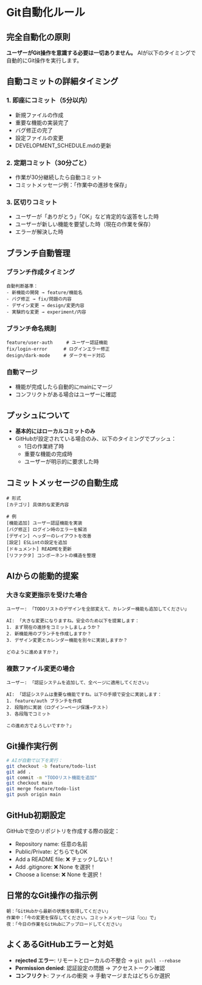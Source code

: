 # Git自動化ルール

## 完全自動化の原則
**ユーザーがGit操作を意識する必要は一切ありません。**
AIが以下のタイミングで自動的にGit操作を実行します。

## 自動コミットの詳細タイミング

### 1. 即座にコミット（5分以内）
- 新規ファイルの作成
- 重要な機能の実装完了
- バグ修正の完了
- 設定ファイルの変更
- DEVELOPMENT_SCHEDULE.mdの更新

### 2. 定期コミット（30分ごと）
- 作業が30分継続したら自動コミット
- コミットメッセージ例：「作業中の進捗を保存」

### 3. 区切りコミット
- ユーザーが「ありがとう」「OK」など肯定的な返答をした時
- ユーザーが新しい機能を要望した時（現在の作業を保存）
- エラーが解決した時

## ブランチ自動管理

### ブランチ作成タイミング
```
自動判断基準：
- 新機能の開発 → feature/機能名
- バグ修正 → fix/問題の内容
- デザイン変更 → design/変更内容
- 実験的な変更 → experiment/内容
```

### ブランチ命名規則
```
feature/user-auth     # ユーザー認証機能
fix/login-error      # ログインエラー修正
design/dark-mode     # ダークモード対応
```

### 自動マージ
- 機能が完成したら自動的にmainにマージ
- コンフリクトがある場合はユーザーに確認

## プッシュについて
- **基本的にはローカルコミットのみ**
- GitHubが設定されている場合のみ、以下のタイミングでプッシュ：
  - 1日の作業終了時
  - 重要な機能の完成時
  - ユーザーが明示的に要求した時

## コミットメッセージの自動生成
```
# 形式
[カテゴリ] 具体的な変更内容

# 例
[機能追加] ユーザー認証機能を実装
[バグ修正] ログイン時のエラーを解消
[デザイン] ヘッダーのレイアウトを改善
[設定] ESLintの設定を追加
[ドキュメント] READMEを更新
[リファクタ] コンポーネントの構造を整理
```

## AIからの能動的提案

### 大きな変更指示を受けた場合
```
ユーザー: 「TODOリストのデザインを全部変えて、カレンダー機能も追加してください」

AI: 「大きな変更になりますね。安全のため以下を提案します：
1. まず現在の進捗をコミットしましょうか？
2. 新機能用のブランチを作成しますか？
3. デザイン変更とカレンダー機能を別々に実装しますか？

どのように進めますか？」
```

### 複数ファイル変更の場合
```
ユーザー: 「認証システムを追加して、全ページに適用してください」

AI: 「認証システムは重要な機能ですね。以下の手順で安全に実装します：
1. feature/auth ブランチを作成
2. 段階的に実装（ログイン→ページ保護→テスト）
3. 各段階でコミット

この進め方でよろしいですか？」
```

## Git操作実行例
```bash
# AIが自動で以下を実行：
git checkout -b feature/todo-list
git add .
git commit -m "TODOリスト機能を追加"
git checkout main
git merge feature/todo-list
git push origin main
```

## GitHub初期設定
GitHubで空のリポジトリを作成する際の設定：
- Repository name: 任意の名前
- Public/Private: どちらでもOK
- Add a README file: ❌ チェックしない！
- Add .gitignore: ❌ None を選択！
- Choose a license: ❌ None を選択！

## 日常的なGit操作の指示例
```
朝：「GitHubから最新の状態を取得してください」
作業中：「今の変更を保存してください。コミットメッセージは『○○』で」
夜：「今日の作業をGitHubにアップロードしてください」
```

## よくあるGitHubエラーと対処
- **rejected エラー**: リモートとローカルの不整合 → `git pull --rebase`
- **Permission denied**: 認証設定の問題 → アクセストークン確認
- **コンフリクト**: ファイルの衝突 → 手動マージまたはどちらか選択